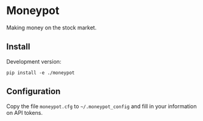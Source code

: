 # Moneypot

Making money on the stock market.

## Install

Development version:

```
pip install -e ./moneypot
```

## Configuration

Copy the file `moneypot.cfg` to `~/.moneypot_config` and fill in your information on API tokens.
